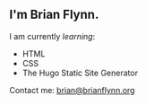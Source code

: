 ## I'm Brian Flynn.

I am currently *learning*:
- HTML
- CSS
- The Hugo Static Site Generator

Contact me:
[brian@brianflynn.org](mailto:brian@brianflynn.org)

<!--
**brianflynnlol/brianflynnlol** is a ✨ _special_ ✨ repository because its `README.md` (this file) appears on your GitHub profile.

Here are some ideas to get you started:

- 🔭 I’m currently working on ...
- 🌱 I’m currently learning ...
- 👯 I’m looking to collaborate on ...
- 🤔 I’m looking for help with ...
- 💬 Ask me about ...
- 📫 How to reach me: ...
- 😄 Pronouns: ...
- ⚡ Fun fact: ...
-->
